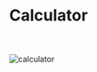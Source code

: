 # Calculator<br/><br/>
![calculator](https://user-images.githubusercontent.com/37757213/108138000-57da8280-70bd-11eb-9bf6-605c608d269b.PNG)

